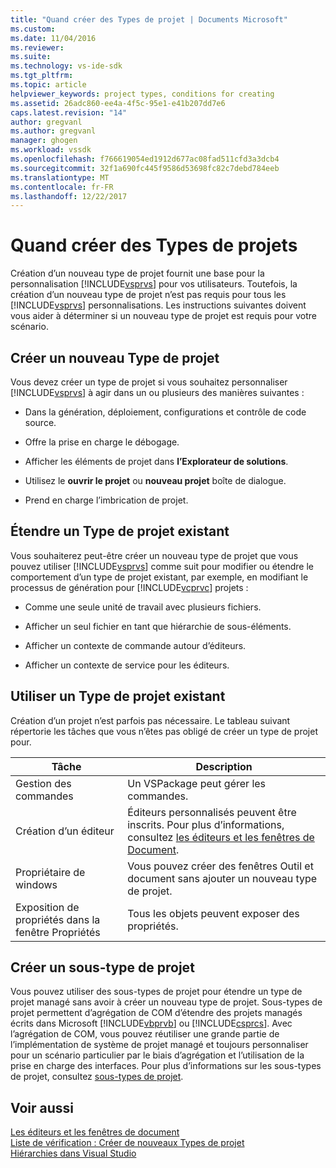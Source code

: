 ```yaml
---
title: "Quand créer des Types de projet | Documents Microsoft"
ms.custom: 
ms.date: 11/04/2016
ms.reviewer: 
ms.suite: 
ms.technology: vs-ide-sdk
ms.tgt_pltfrm: 
ms.topic: article
helpviewer_keywords: project types, conditions for creating
ms.assetid: 26adc860-ee4a-4f5c-95e1-e41b207dd7e6
caps.latest.revision: "14"
author: gregvanl
ms.author: gregvanl
manager: ghogen
ms.workload: vssdk
ms.openlocfilehash: f766619054ed1912d677ac08fad511cfd3a3dcb4
ms.sourcegitcommit: 32f1a690fc445f9586d53698fc82c7debd784eeb
ms.translationtype: MT
ms.contentlocale: fr-FR
ms.lasthandoff: 12/22/2017
---
```

# <a name="when-to-create-project-types"></a>Quand créer des Types de projets
Création d’un nouveau type de projet fournit une base pour la personnalisation [!INCLUDE[vsprvs](../../code-quality/includes/vsprvs_md.md)] pour vos utilisateurs. Toutefois, la création d’un nouveau type de projet n’est pas requis pour tous les [!INCLUDE[vsprvs](../../code-quality/includes/vsprvs_md.md)] personnalisations. Les instructions suivantes doivent vous aider à déterminer si un nouveau type de projet est requis pour votre scénario.  
  
## <a name="create-a-new-project-type"></a>Créer un nouveau Type de projet  
 Vous devez créer un type de projet si vous souhaitez personnaliser [!INCLUDE[vsprvs](../../code-quality/includes/vsprvs_md.md)] à agir dans un ou plusieurs des manières suivantes :  
  
-   Dans la génération, déploiement, configurations et contrôle de code source.  
  
-   Offre la prise en charge le débogage.  
  
-   Afficher les éléments de projet dans **l’Explorateur de solutions**.  
  
-   Utilisez le **ouvrir le projet** ou **nouveau projet** boîte de dialogue.  
  
-   Prend en charge l’imbrication de projet.  
  
## <a name="extend-an-existing-project-type"></a>Étendre un Type de projet existant  
 Vous souhaiterez peut-être créer un nouveau type de projet que vous pouvez utiliser [!INCLUDE[vsprvs](../../code-quality/includes/vsprvs_md.md)] comme suit pour modifier ou étendre le comportement d’un type de projet existant, par exemple, en modifiant le processus de génération pour [!INCLUDE[vcprvc](../../code-quality/includes/vcprvc_md.md)] projets :  
  
-   Comme une seule unité de travail avec plusieurs fichiers.  
  
-   Afficher un seul fichier en tant que hiérarchie de sous-éléments.  
  
-   Afficher un contexte de commande autour d’éditeurs.  
  
-   Afficher un contexte de service pour les éditeurs.  
  
## <a name="use-an-existing-project-type"></a>Utiliser un Type de projet existant  
 Création d’un projet n’est parfois pas nécessaire. Le tableau suivant répertorie les tâches que vous n’êtes pas obligé de créer un type de projet pour.  
  
|Tâche|Description|  
|----------|-----------------|  
|Gestion des commandes|Un VSPackage peut gérer les commandes.|  
|Création d’un éditeur|Éditeurs personnalisés peuvent être inscrits. Pour plus d’informations, consultez [les éditeurs et les fenêtres de Document](http://msdn.microsoft.com/en-us/603625e1-62b6-413a-bc44-089346e166bc).|  
|Propriétaire de windows|Vous pouvez créer des fenêtres Outil et document sans ajouter un nouveau type de projet.|  
|Exposition de propriétés dans la fenêtre Propriétés|Tous les objets peuvent exposer des propriétés.|  
  
## <a name="create-a-project-subtype"></a>Créer un sous-type de projet  
 Vous pouvez utiliser des sous-types de projet pour étendre un type de projet managé sans avoir à créer un nouveau type de projet. Sous-types de projet permettent d’agrégation de COM d’étendre des projets managés écrits dans Microsoft [!INCLUDE[vbprvb](../../code-quality/includes/vbprvb_md.md)] ou [!INCLUDE[csprcs](../../data-tools/includes/csprcs_md.md)]. Avec l’agrégation de COM, vous pouvez réutiliser une grande partie de l’implémentation de système de projet managé et toujours personnaliser pour un scénario particulier par le biais d’agrégation et l’utilisation de la prise en charge des interfaces. Pour plus d’informations sur les sous-types de projet, consultez [sous-types de projet](../../extensibility/internals/project-subtypes.md).  
  
## <a name="see-also"></a>Voir aussi  
 [Les éditeurs et les fenêtres de document](http://msdn.microsoft.com/en-us/603625e1-62b6-413a-bc44-089346e166bc)   
 [Liste de vérification : Créer de nouveaux Types de projet](../../extensibility/internals/checklist-creating-new-project-types.md)   
 [Hiérarchies dans Visual Studio](../../extensibility/internals/hierarchies-in-visual-studio.md)